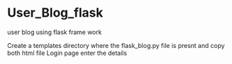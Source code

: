 # User_Blog_flask
user blog using flask frame work

Create a templates directory where the flask_blog.py file is presnt and copy both html file
Login page enter the details
